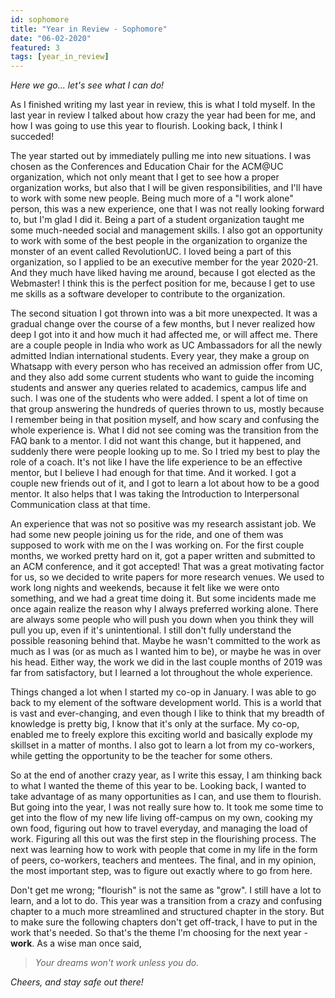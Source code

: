 ```yaml
---
id: sophomore
title: "Year in Review - Sophomore"
date: "06-02-2020"
featured: 3
tags: [year_in_review]
---
```


_Here we go... let's see what I can do!_

As I finished writing my last year in review, this is what I
told myself. In the last year in review I talked about how
crazy the year had been for me, and how I was going to use
this year to flourish. Looking back, I think I succeded!

The year started out by immediately pulling me into new
situations. I was chosen as the Conferences and Education
Chair for the ACM@UC organization, which not only meant that I
get to see how a proper organization works, but also that I
will be given responsibilities, and I'll have to work with
some new people. Being much more of a "I work alone" person,
this was a new experience, one that I was not really looking
forward to, but I'm glad I did it. Being a part of a student
organization taught me some much-needed social and management
skills. I also got an opportunity to work with some of the
best people in the organization to organize the monster of an
event called RevolutionUC. I loved being a part of this
organization, so I applied to be an executive member for the
year 2020-21. And they much have liked having me around,
because I got elected as the Webmaster! I think this is the
perfect position for me, because I get to use me skills as a
software developer to contribute to the organization.

The second situation I got thrown into was a bit more
unexpected. It was a gradual change over the course of a few
months, but I never realized how deep I got into it and how
much it had affected me, or will affect me. There are a couple
people in India who work as UC Ambassadors for all the newly
admitted Indian international students. Every year, they make
a group on Whatsapp with every person who has received an
admission offer from UC, and they also add some current
students who want to guide the incoming students and answer
any queries related to academics, campus life and such. I was
one of the students who were added. I spent a lot of time on
that group answering the hundreds of queries thrown to us,
mostly because I remember being in that position myself, and
how scary and confusing the whole experience is. What I did
not see coming was the transition from the FAQ bank to a
mentor. I did not want this change, but it happened, and
suddenly there were people looking up to me. So I tried my
best to play the role of a coach. It's not like I have the
life experience to be an effective mentor, but I believe I had
enough for that time. And it worked. I got a couple new
friends out of it, and I got to learn a lot about how to be a
good mentor. It also helps that I was taking the Introduction
to Interpersonal Communication class at that time.

An experience that was not so positive was my research
assistant job. We had some new people joining us for the ride,
and one of them was supposed to work with me on the I was
working on. For the first couple months, we worked pretty hard
on it, got a paper written and submitted to an ACM conference,
and it got accepted! That was a great motivating factor for
us, so we decided to write papers for more research venues. We
used to work long nights and weekends, because it felt like we
were onto something, and we had a great time doing it. But
some incidents made me once again realize the reason why I
always preferred working alone. There are always some people
who will push you down when you think they will pull you up,
even if it's unintentional. I still don't fully understand the
possible reasoning behind that. Maybe he wasn't committed to
the work as much as I was (or as much as I wanted him to be),
or maybe he was in over his head. Either way, the work we did
in the last couple months of 2019 was far from satisfactory,
but I learned a lot throughout the whole experience.

Things changed a lot when I started my co-op in January. I was
able to go back to my element of the software development
world. This is a world that is vast and ever-changing, and
even though I like to think that my breadth of knowledge is
pretty big, I know that it's only at the surface. My co-op,
enabled me to freely explore this exciting world and basically
explode my skillset in a matter of months. I also got to learn
a lot from my co-workers, while getting the opportunity to be
the teacher for some others.

So at the end of another crazy year, as I write this essay, I
am thinking back to what I wanted the theme of this year to
be. Looking back, I wanted to take advantage of as many
opportunities as I can, and use them to flourish. But going
into the year, I was not really sure how to. It took me some
time to get into the flow of my new life living off-campus on
my own, cooking my own food, figuring out how to travel
everyday, and managing the load of work. Figuring all this out
was the first step in the flourishing process. The next was
learning how to work with people that come in my life in the
form of peers, co-workers, teachers and mentees. The final,
and in my opinion, the most important step, was to figure out
exactly where to go from here.

Don't get me wrong; "flourish" is not the same as "grow". I
still have a lot to learn, and a lot to do. This year was a
transition from a crazy and confusing chapter to a much more
streamlined and structured chapter in the story. But to make
sure the following chapters don't get off-track, I have to put
in the work that's needed. So that's the theme I'm choosing
for the next year - **work**. As a wise man once
said,

<blockquote class="blockquote text-center">

_Your dreams won't work unless you do._

</blockquote>

_Cheers, and stay safe out there!_
